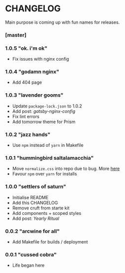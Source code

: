 # CHANGELOG

Main purpose is coming up with fun names for releases.

### [master]

### 1.0.5 "ok. i'm ok"
* Fix issues with nginx config

### 1.0.4 "godamn nginx"
* Add 404 page

### 1.0.3 "lavender gooms"
* Update `package-lock.json` to 1.0.2
* Add post: *gatsby-nginx-config*
* Fix lint errors
* Add tomorrow theme for Prism

### 1.0.2 "jazz hands"
* Use `npm` instead of `yarn` in Makefile

### 1.0.1 "hummingbird saltalamacchia"
* Move `normalize.css` into repo due to bug. More [here](https://github.com/gatsbyjs/gatsby/issues/1624)
* Favour `npm` over `yarn` for installs

### 1.0.0 "settlers of saturn"
* Initialise README
* Add this CHANGELOG
* Remove cruft from starte kit
* Add components + scoped styles
* Add post: *Yearly Ritual*

### 0.0.2 "arcwine for all"
* Add Makefile for builds / deployment

### 0.0.1 "cussed cobra"
* Life began here
